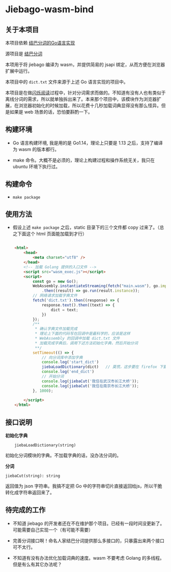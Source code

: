 # Jiebago-wasm-bind

## 关于本项目

本项目依赖 [结巴分词的Go语言实现](https://github.com/wangbin/jiebago)

源项目是 [结巴分词](https://github.com/fxsjy/jieba)

本项用于将 jiebago 编译为 wasm，并提供简易的 jsapi 绑定，从而方便在浏览器扩展中运行。

本项目中的 ` dict.txt ` 文件来源于上述 Go 语言实现的项目中。

本项目是在做[闪烁阅读]()过程中，针对分词需求而做的。不知道有没有人也有类似于离线分词的需求，所以就单独拆出来了。本来那个项目中，该模块作为浏览器扩展，在浏览器初始化的时候加载，所以花费十几秒加载词典显得没有那么怪异。但是如果是 web 场景的话，恐怕要斟酌一下。

## 构建环境

* Go 语言构建环境, 我是用的是 Go1.14，理论上只要是 1.13 之后，支持了编译为 wasm 的版本都行。

* make 命令。大概不是必须的，理论上构建过程和操作系统无关，我只在 ubuntu 环境下执行过。

## 构建命令

* ` make package `

## 使用方法

- 假设上述 ` make package ` 之后，static 目录下的三个文件都 copy 过来了。（总之下面这个 html 页面能加载到才行）

```html

    <html>
        <head>
            <meta charset="utf8" />
        </head>
        <!-- 加载 Golang 提供的入口文件 -->
        <script src="wasm_exec.js"></script>
        <script>
            const go = new Go();
            WebAssembly.instantiateStreaming(fetch("main.wasm"), go.importObject)
                .then((result) => go.run(result.instance));
            // 网络请求加载字典文件
            fetch('dict.txt').then((response) => {
                response.text().then((text) => {
                    dict = text;
                })
            });
            /**
             * 确认字典文件加载完成
             * 理论上下面的代码写在回调中是最科学的，应该是这样 
             * WebAssembly 的回调中加载 dict.txt 文件
             * 加载完成字典后，调用下述方法初始化字典，然后开始分词
             **/
            setTimeout(() => {
                // 向分词库中添加字典
                console.log('start_dict')
                jiebaLoadDictionary(dict)   // 莫慌，这步要在 firefox 下要跑 10 几秒，在 chrome 下要跑 5-6 秒
                console.log('end_dict')
                // 开始分词
                console.log(jiebaCut('我住在武汉市长江大桥'));
                console.log(jiebaCut('我住在南京市长江大桥'));
            }, 1000);
            
        </script>
    </html>

```

## 接口说明

**初始化字典**

        jiebaLoadDictionary(string)

初始化分词模块的字典。不加载字典的话，没办法分词的。

**分词**

    jiebaCut(string): string

返回值为 json 字符串。我搞不定把 Go 中的字符串切片直接返回给js，所以干脆转化成字符串返回来了。

## 待完成的工作

* 不知道 jiebago 的开发者还在不在维护那个项目。已经有一段时间没更新了。可能需要自己实现一个（有可能不需要）

* 完善分词接口啊！命名人家结巴分词提供那么多接口的，只暴露出来两个接口可不太行。

* 不知道有没有办法优化加载词典的速度。wasm 不要考虑 Golang 的多线程。但是有么有其它办法呢？
